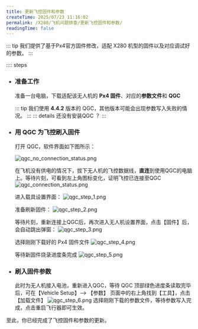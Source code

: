 ```yaml
---
title: 更新飞控固件和参数
createTime: 2025/07/23 11:16:02
permalink: /X280/飞机问题排查/更新飞控固件和参数/
readingTime: false
---
```


::: tip 我们提供了基于Px4官方固件修改，适配 X280 机型的固件以及对应调试好的参数。
:::

:::: steps

- ### 准备工作

    准备一台电脑，下载适配该无人机的 **Px4 固件**、对应的**参数文件**和 **QGC**

    <LinkCard title="点击下载 Px4固件" href="https://file.emnavi.tech/MEDIA_ASSETS/X152b/hkust_nxt-dual_1_15_200imu.px4" > </LinkCard>
    <LinkCard title="点击下载 Px4固件参数" href="https://file.emnavi.tech/MEDIA_ASSETS/X152b/hkust_nxt_dual_1_15_200imu_v2.params" > </LinkCard>

    <!-- TODO(Derkai): 图标文件需要更改一下 -->
    ::: tip 我们使用 **4.4.2** 版本的 QGC，其他版本可能会出现参数写入失败的情况。
    ::: 
    ::: details 还没有安装QGC ？
    <LinkCard title="点击下载Linux QGC V4.4.2" href="https://github.com/mavlink/qgroundcontrol/releases/download/v4.4.2/QGroundControl.AppImage" > </LinkCard>
    <LinkCard title="点击下载Windows QGC V4.4.2" href="https://github.com/mavlink/qgroundcontrol/releases/download/v4.4.2/QGroundControl-installer.exe" > </LinkCard>
    :::

- ### 用 QGC 为飞控刷入固件

    打开 QGC，软件界面如下图所示：

    ![qgc_no_connection_status.png](https://file.emnavi.tech/MEDIA_ASSETS/X152b/qgc_no_connection_status.png)

    在飞机没有供电的情况下，拔下无人机的飞控数据线，**直连**到使用QGC的电脑上。等待片刻，可看到左上角图标变化，证明飞控已连接至QGC
    ![qgc_connection_status.png](https://file.emnavi.tech/MEDIA_ASSETS/X152b/qgc_connection_status.png)

    进入载具设置界面：
    ![qgc_step_1.png](https://file.emnavi.tech/MEDIA_ASSETS/X152b/qgc_step_1.png)

    准备刷新固件：
    ![qgc_step_2.png](https://file.emnavi.tech/MEDIA_ASSETS/X152b/qgc_step_2.png)

    等待片刻，重新连接上QGC后，再次进入无人机设置界面，点击【固件】后，会自动跳出弹窗：
    ![qgc_step_3.png](https://file.emnavi.tech/MEDIA_ASSETS/X152b/qgc_step_3.png)

    选择刚刚下载好的 Px4 固件文件
    ![qgc_step_4.png](https://file.emnavi.tech/MEDIA_ASSETS/X152b/qgc_step_4.png)

    等待新固件烧录进度条完成
    ![qgc_step_5.png](https://file.emnavi.tech/MEDIA_ASSETS/X152b/qgc_step_5.png)

- ### 刷入固件参数

    此时为无人机接入电池，重新进入QGC，等待 QGC 顶部绿色进度条读取完毕后，可在【Vehicle Setup】--> 【参数】 页面中的右上角找到【工具】，点击【加载文件】
     ![qgc_step_6.png](https://file.emnavi.tech/MEDIA_ASSETS/X152b/qgc_step_6.png)
    选择刚刚下载的参数文件，等待参数写入完成，点击重启飞行器即可生效。
    

至此，你已经完成了飞控固件和参数的更新。
